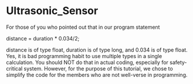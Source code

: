 # Ultrasonic_Sensor

For those of you who pointed out that in our program statement

distance = duration * 0.034/2;

distance is of type float, duration is of type long, and 0.034 is of type float. Yes, it is bad programming
habit to use multiple types in a single calculation. You should NOT do that in actual coding, especially for
safety-critical system. However, for the purpose of this tutorial, we chose to simplify the code for the
members who are not well-verse in programming.
